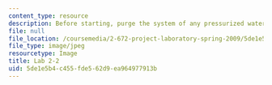 ```yaml
---
content_type: resource
description: Before starting, purge the system of any pressurized water or air.
file: null
file_location: /coursemedia/2-672-project-laboratory-spring-2009/5de1e5b4c455fde562d9ea964977913b_lab2-2.jpg
file_type: image/jpeg
resourcetype: Image
title: Lab 2-2
uid: 5de1e5b4-c455-fde5-62d9-ea964977913b
---
```

